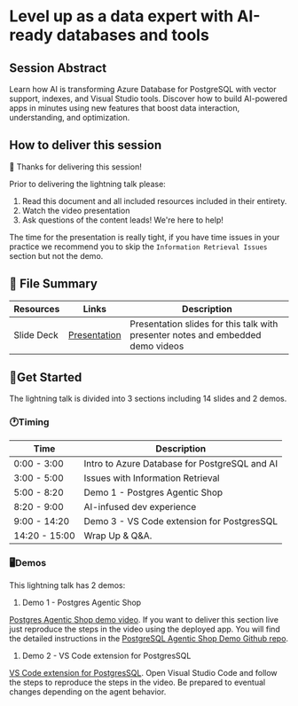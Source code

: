 # Level up as a data expert with AI-ready databases and tools

## Session Abstract

Learn how AI is transforming Azure Database for PostgreSQL with vector support, indexes, and Visual Studio tools. Discover how to build AI-powered apps in minutes using new features that boost data interaction, understanding, and optimization.

## How to deliver this session

🥇 Thanks for delivering this session!

Prior to delivering the lightning talk please:

1. Read this document and all included resources included in their entirety.
1. Watch the video presentation
1. Ask questions of the content leads! We're here to help!

The time for the presentation is really tight, if you have time issues in your practice we recommend you to skip the `Information Retrieval Issues` section but not the demo.

## 📁 File Summary

| Resources  | Links                           | Description                                                                     |
| ---------- | ------------------------------- | ------------------------------------------------------------------------------- |
| Slide Deck | [Presentation](https://aka.ms/AAxubxj) | Presentation slides for this talk with presenter notes and embedded demo videos |

## 🚀Get Started

The lightning talk is divided into 3 sections including 14 slides and 2 demos.

### 🕐Timing

| Time          | Description                                    |
| ------------- | ---------------------------------------------- |
| 0:00 - 3:00   | Intro to Azure Database for PostgreSQL and AI  |
| 3:00 - 5:00   | Issues with Information Retrieval              |
| 5:00 - 8:20   | Demo 1 - Postgres Agentic Shop                 |
| 8:20 - 9:00   | AI-infused dev experience                      |
| 9:00 - 14:20  | Demo 3 - VS Code extension for PostgresSQL     |
| 14:20 - 15:00 | Wrap Up & Q&A.                                 |

### 🖥️Demos

This lightning talk has 2 demos:

1. Demo 1 - Postgres Agentic Shop

[Postgres Agentic Shop demo video](https://aka.ms/AAy1xkd). If you want to deliver this section live just reproduce the steps in the video using the deployed app. You will find the detailed instructions in the [PostgreSQL Agentic Shop Demo Github repo](https://aka.ms/postgresql-agentic-shop).

1. Demo 2 - VS Code extension for PostgresSQL

[VS Code extension for PostgresSQL](https://aka.ms/AAy1xke). Open Visual Studio Code and follow the steps to reproduce the steps in the video. Be prepared to eventual changes depending on the agent behavior.


